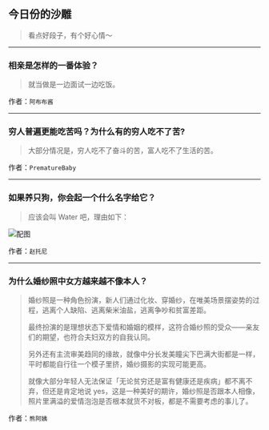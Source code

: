## 今日份的沙雕

> 看点好段子，有个好心情～


 
---

### 相亲是怎样的一番体验？

> 就当做是一边面试一边吃饭。


作者：`阿布布酱`

---

### 穷人普遍更能吃苦吗？为什么有的穷人吃不了苦?

> 大部分情况是，穷人吃不了奋斗的苦，富人吃不了生活的苦。


作者：`PrematureBaby`

---

### 如果养只狗，你会起一个什么名字给它？

> 应该会叫 Water 吧，理由如下：



![配图](http://pic2.zhimg.com/70/v2-c936cd32dbc6f80eafd524b55dca4f41_b.jpg)


作者：`赵托尼`

---

### 为什么婚纱照中女方越来越不像本人？

> 婚纱照是一种角色扮演，新人们通过化妆、穿婚纱，在唯美场景摆姿势的过程，逃离个人缺陷、逃离柴米油盐，逃离争吵和贫富差距。
> 
> 最终扮演的是理想状态下爱情和婚姻的模样，这符合婚纱照的受众——亲友们的期望，也符合夫妇双方的自我认同。
> 
> 另外还有主流审美趋同的缘故，就像中分长发美瞳尖下巴满大街都是一样，平时都能自行往一个模子里挤，婚纱摄影的实现可能更高。
> 
> 就像大部分年轻人无法保证「无论贫穷还是富有健康还是疾病」都不离不弃，但还是肯定地说 yes，这是一种美好的期许，婚纱照是否跟本人相像，照片里满溢的爱情泡泡是否根本就货不对板，都是不需要考虑的事儿了。


作者：`熊阿姨`